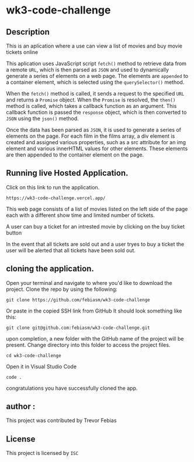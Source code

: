 # wk3-code-challenge

## Description 
This is an aplication where a use can view a list of movies and buy movie tickets online 

This aplication uses JavaScript script `fetch()` method to retrieve data from a remote `URL`, which is then parsed as `JSON` and used to dynamically generate a series of elements on a web page. The elements are `appended` to a container element, which is selected using the `querySelector()` method.

When the `fetch()` method is called, it sends a request to the specified `URL` and returns a `Promise` object. When the `Promise` is resolved, the `then()` method is called, which takes a callback function as an argument. This callback function is passed the `response` object, which is then converted to `JSON` using the `json()` method.

Once the data has been parsed as `JSON`, it is used to generate a series of elements on the page. For each film in the films array, a div element is created and assigned various properties, such as a src attribute for an img element and various innerHTML values for other elements. These elements are then appended to the container element on the page.

## Running live Hosted Application.

Click on this link to run the application.

    https://wk3-code-challenge.vercel.app/

This web page consists of a list of movies listed on the left side of the page each with a different show time and limited number of tickets.

A user can buy a ticket for an intrested movie by clicking on the buy ticket button 

In the event that all tickets are sold out and a user tryes to buy a ticket the user  will be alerted that all tickets have been sold out. 

## cloning the application.
Open your terminal and navigate to where you'd like to download the project. Clone the repo by using the following:

    git clone https://github.com/febiasm/wk3-code-challenge

Or paste in the copied SSH link from GitHub It should look something like this:

    git clone git@github.com:febiasm/wk3-code-challenge.git

upon completion, a new folder with the GitHub name of the project will be present. Change directory into this folder to access the project files.

    cd wk3-code-challenge

Open it in Visual Studio Code

    code .

congratulations you have successfully cloned the app.

## author :
This project was contributed by Trevor Febias
## License
This project is licensed by `ISC`